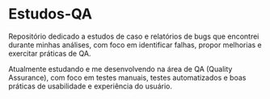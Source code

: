 # Estudos-QA
Repositório dedicado a estudos de caso e relatórios de bugs que encontrei durante minhas análises, com foco em identificar falhas, propor melhorias e exercitar práticas de QA.

Atualmente estudando e me desenvolvendo na área de QA (Quality Assurance), com foco em testes manuais, testes automatizados e boas práticas de usabilidade e experiência do usuário.
